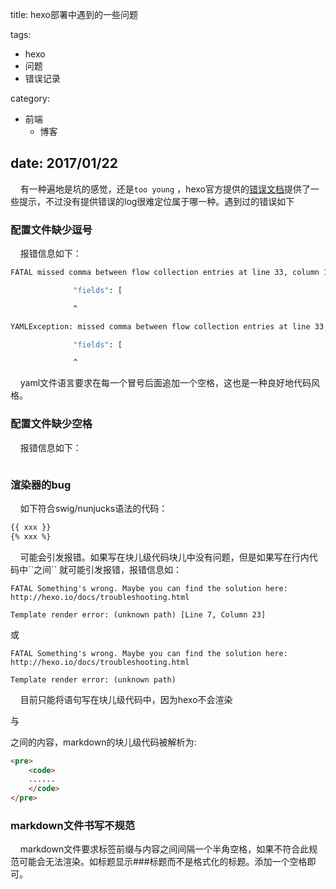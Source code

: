 title: hexo部署中遇到的一些问题

tags: 
 - hexo
 - 问题
 - 错误记录

category: 
 - 前端
   - 博客

date: 2017/01/22
---


&nbsp;&nbsp;&nbsp;&nbsp;有一种遍地是坑的感觉，还是``too young`` ，hexo官方提供的[错误文档](https://hexo.io/docs/troubleshooting.html)提供了一些提示，不过没有提供错误的log很难定位属于哪一种。遇到过的错误如下
<!--more-->
### 配置文件缺少逗号

&nbsp;&nbsp;&nbsp;&nbsp;报错信息如下：

```sh
FATAL missed comma between flow collection entries at line 33, column 11:

              "fields": [

              ^

YAMLException: missed comma between flow collection entries at line 33, column 11:

              "fields": [

              ^
```

&nbsp;&nbsp;&nbsp;&nbsp;yaml文件语言要求在每一个冒号后面追加一个空格，这也是一种良好地代码风格。

### 配置文件缺少空格

&nbsp;&nbsp;&nbsp;&nbsp;报错信息如下：

```shell

```



### 渲染器的bug

&nbsp;&nbsp;&nbsp;&nbsp;如下符合swig/nunjucks语法的代码：

```scss
{{ xxx }}
{% xxx %}
```

&nbsp;&nbsp;&nbsp;&nbsp;可能会引发报错。如果写在块儿级代码块儿中没有问题，但是如果写在行内代码中\`\`之间\`\`  就可能引发报错，报错信息如：

```log
FATAL Something's wrong. Maybe you can find the solution here: http://hexo.io/docs/troubleshooting.html

Template render error: (unknown path) [Line 7, Column 23]
```

或

```log
FATAL Something's wrong. Maybe you can find the solution here: http://hexo.io/docs/troubleshooting.html

Template render error: (unknown path)
```

&nbsp;&nbsp;&nbsp;&nbsp;目前只能将语句写在块儿级代码中，因为hexo不会渲染<pre>与</pre>之间的内容，markdown的块儿级代码被解析为:

```html
<pre>
	<code>
	......
	</code>
</pre>
```

### markdown文件书写不规范

&nbsp;&nbsp;&nbsp;&nbsp;markdown文件要求标签前缀与内容之间间隔一个半角空格，如果不符合此规范可能会无法渲染。如标题显示###标题而不是格式化的标题。添加一个空格即可。